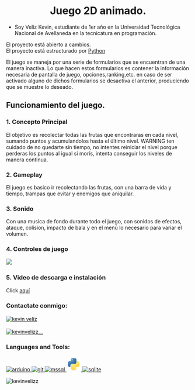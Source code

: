 <h1 align="center">Juego 2D animado.</h1>

- Soy Veliz Kevin, estudiante de 1er año en la Universidad Tecnológica Nacional de Avellaneda en la tecnicatura en programación. 

El proyecto está abierto a cambios.</br>
El proyecto está estructurado por [Python](https://www.python.org/ "Python")


El juego se maneja por una serie de formularios que se encuentran de una manera inactiva. Lo que hacen estos formularios es contener la información necesaria de pantalla de juego, opciones,ranking,etc. en caso de ser activado alguno de dichos formularios se desactiva el anterior, produciendo que se muestre lo deseado.

<h2>Funcionamiento del juego.</h2>
<h3>1.  Concepto Principal</h3>

El objetivo es recolectar todas las frutas que encontraras en cada nivel, sumando puntos y acumulandolos hasta el último nivel. WARNING ten cuidado de no quedarte sin tiempo, no intentes reiniciar el nivel porque perderas los puntos al igual si morís, intenta conseguir los niveles de manera continua.

<h3>2. Gameplay</h3>
El juego es basico ir recolectando las frutas, con una barra de vida y tiempo, trampas que evitar y enemigos que aniquilar. 

<h3>3. Sonido</h3>
Con una musica de fondo durante todo el juego, con sonidos de efectos, ataque, colision, impacto de bala y en el menú lo necesario para variar el volumen.

<h3>4. Controles de juego</h3>

![](https://cdn.discordapp.com/attachments/1004735676954193921/1051230371053830194/controles_player.png)

<h3>5. Video de descarga e instalación</h3>

Click [aquí](https://youtu.be/gRpY-ty3alU "aquí")

<h3 align="left">Contactate conmigo:</h3>
<p align="left">
<a href="https://linkedin.com/in/kevin-veliz-2a5220200/" target="blank"><img align="center" src="https://raw.githubusercontent.com/rahuldkjain/github-profile-readme-generator/master/src/images/icons/Social/linked-in-alt.svg" alt="kevin veliz" height="30" width="40" /><br></a>
</br>
<a href="https://instagram.com/kevinvelizz__" target="blank"><img align="center" src="https://raw.githubusercontent.com/rahuldkjain/github-profile-readme-generator/master/src/images/icons/Social/instagram.svg" alt="kevinvelizz__" height="30" width="40" /></a>
</p>

<h3 align="left">Languages and Tools:</h3>
<p align="left"> <a href="https://www.arduino.cc/" target="_blank" rel="noreferrer"> <img src="https://cdn.worldvectorlogo.com/logos/arduino-1.svg" alt="arduino" width="40" height="40"/> </a> <a href="https://git-scm.com/" target="_blank" rel="noreferrer"> <img src="https://www.vectorlogo.zone/logos/git-scm/git-scm-icon.svg" alt="git" width="40" height="40"/> </a> <a href="https://www.microsoft.com/en-us/sql-server" target="_blank" rel="noreferrer"> <img src="https://www.svgrepo.com/show/303229/microsoft-sql-server-logo.svg" alt="mssql" width="40" height="40"/> </a> <a href="https://www.python.org" target="_blank" rel="noreferrer"> <img src="https://raw.githubusercontent.com/devicons/devicon/master/icons/python/python-original.svg" alt="python" width="40" height="40"/> </a> <a href="https://www.sqlite.org/" target="_blank" rel="noreferrer"> <img src="https://www.vectorlogo.zone/logos/sqlite/sqlite-icon.svg" alt="sqlite" width="40" height="40"/> </a> </p>

<p><img align="center" src="https://github-readme-stats.vercel.app/api/top-langs?username=kevinvelizz&show_icons=true&locale=en&layout=compact" alt="kevinvelizz" /></p>